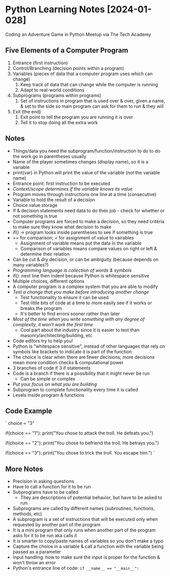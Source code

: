 # Python Learning Notes [2024-01-028]

Coding an Adventure Game in Python
Meetup via The Tech Academy

## Five Elements of a Computer Program

1. Entrance (first instruction)
2. Control/Branching (decision points within a program)
3. Variables (pieces of data that a computer program uses which can change)
   1. Keep track of data that can change while the computer is running
   2. Adapt to real-world conditions
4. Subprograms (programs within programs)
   1. Set of instructions in program that is used over & over, given a name, & set to the side so main program can ask for them to run & they will
5. Exit (the end)
   1. Exit point to tell the program you are running it is over
   2. Tell it to stop doing all the extra work

## Notes

+ Things/data you need the subprogram/function/instruction to do to do the work go in parentheses usually
+ Name of the player sometimes changes (display name), so it is a variable
+ print(var) in Python will print the value of the variable (not the variable name)
+ Entrance point: first instruction to be executed
+ *Context/scope determines if the variable knows its value*
+ Program moves through instructions one line at a time (consecutive)
+ Variable to hold the result of a decision
+ Choice value storage
+ If & decision statements need data to do their job - check for whether or not something is true
+ Computer programs are forced to make a decision, so they need criteria to make sure they know what decision to make
+ if() -> program looks inside parentheses to see if something is true
+ == for comparison; = for assignment of value to vairables
  + Assignment of variable means put the data in the variable
  + Comparison of variables means compare values on right or left & determine their relation
+ Can be cut & dry decision, or can be ambiguity (because depends on many variables?)
+ *Programming language is collection of words & symbols*
+ if(): next line then indent because Python is whitespace sensitive
+ Multiple choices, different options
+ A computer program is a complex system that you are able to modify
+ *Test a change that you make before introducing another change*
  + Test functionality to ensure it can be used
  + Test little bits of code at a time to more easily see if it works or breaks the program
  + It's better to find errors sooner rather than later
+ *Most of the time when you write something with any degree of complexity, it won't work the first time*
  + Cool part about the industry since it is easier to test than masonry/architecting/building, etc
+ Code editors try to help you!
+ Python is "whitespace sensitive", instead of other languages that rely on symbols like brackets to indicate it is part of the function
+ The choice is clear when there are fewer decisions; more decisions mean more condition checks & computational power
+ 3 branches of code if 3 if statements
+ Code is a branch if there is a possibility that it might never be run
  + Can be simple or complex
+ *Put your focus on what you are building*
+ Subprogram to complete functionality every time it is called
+ Levels inside program & functions

## Code Example

`
choice = "3"

if(choice == "1"):
  print("You chose to attack the troll. He defeats you.")

if(choice == "2"):
  print("You chose to befriend the troll. He betrays you.")

if(choice == "3"):
  print("You chose to trick the troll. You escape him.")
`

## More Notes

+ Precision in asking questions
+ Have to call a function for it to be run
+ Subprograms have to be called
  + They are descriptions of potential behavior, but have to be asked to run
+ Subprograms are called by different names (subroutines, functions, methods, etc)
+ A subprogram is a set of instructions that will be executed only when requested by another part of the program
+ It is a mini program that only runs when another part of the program asks for it to be run aka calls it
+ It is smarter to copy/paste names of variables so you don't make a typo
+ Capture the choice in a variable & call a function with the variable being passed as a parameter
+ Input handling: how to make sure the input is proper for the function & won't throw an error
+ Python's entrance line of code:
`if __name__ == "__main__":`
